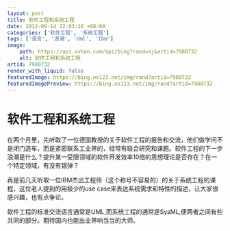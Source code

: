 ```yaml
---
layout: post
title: 软件工程和系统工程
date: 2012-09-14 22:03:16 +08:00
categories: ['软件工程', '系统工程']
tags: ['语言', '浪潮', 'Uml', 'Ibm']
image:
    path: https://api.vvhan.com/api/bing?rand=sj&artid=7980732
    alt: 软件工程和系统工程
artid: 7980732
render_with_liquid: false
featuredImage: https://bing.ee123.net/img/rand?artid=7980732
featuredImagePreview: https://bing.ee123.net/img/rand?artid=7980732
---
```


# 软件工程和系统工程

在两个月里，先听取了一位德国教授的关于软件工程的报告和交流，他们做学问不是闭门造车，而是紧密联系工业界的，经常有联合研究和课题。软件工程的下一步浪潮是什么？提升某一受限领域的软件开发效率10倍的思想理论是否存在？在一个特定领域，有没有银弹？

再是前几天听取一位IBM杰出工程师（这个称号不容易的）的关于系统工程的课程，这位老人提到的用极少的use case来表达系统需求和特性的描述，让大家很感兴趣，也有点争论。

软件工程的标准交流语言通常是UML,而系统工程的通常是SysML,便两者之间有些共同的部分。期待国内也能出业界响当当的大师。
